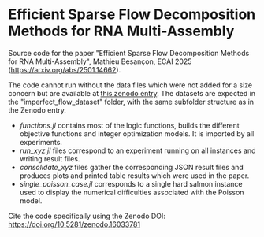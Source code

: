 # Efficient Sparse Flow Decomposition Methods for RNA Multi-Assembly

Source code for the paper "Efficient Sparse Flow Decomposition Methods for RNA Multi-Assembly", Mathieu Besançon, ECAI 2025 (https://arxiv.org/abs/2501.14662).

The code cannot run without the data files which were not added for a size concern but are available at [this zenodo entry](https://zenodo.org/records/10775004).
The datasets are expected in the "imperfect_flow_dataset" folder, with the same subfolder structure as in the Zenodo entry.

- *functions.jl* contains most of the logic functions, builds the different objective functions and integer optimization models. It is imported by all experiments.
- *run_xyz.jl* files correspond to an experiment running on all instances and writing result files.
- *consolidate_xyz* files gather the corresponding JSON result files and produces plots and printed table results which were used in the paper.
- *single_poisson_case.jl* corresponds to a single hard salmon instance used to display the numerical difficulties associated with the Poisson model.

Cite the code specifically using the Zenodo DOI: https://doi.org/10.5281/zenodo.16033781
